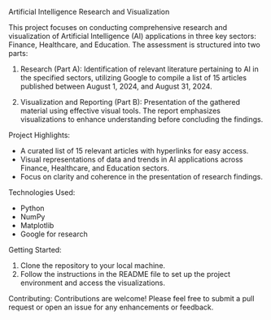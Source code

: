 Artificial Intelligence Research and Visualization

This project focuses on conducting comprehensive research and visualization of Artificial Intelligence (AI) applications in three key sectors: Finance, Healthcare, and Education. The assessment is structured into two parts:

1. Research (Part A): Identification of relevant literature pertaining to AI in the specified sectors, utilizing Google to compile a list of 15 articles published between August 1, 2024, and August 31, 2024. 

2. Visualization and Reporting (Part B): Presentation of the gathered material using effective visual tools. The report emphasizes visualizations to enhance understanding before concluding the findings.

Project Highlights:
- A curated list of 15 relevant articles with hyperlinks for easy access.
- Visual representations of data and trends in AI applications across Finance, Healthcare, and Education sectors.
- Focus on clarity and coherence in the presentation of research findings.

Technologies Used:
- Python
- NumPy
- Matplotlib
- Google for research

 Getting Started:
1. Clone the repository to your local machine.
2. Follow the instructions in the README file to set up the project environment and access the visualizations.

 Contributing:
Contributions are welcome! Please feel free to submit a pull request or open an issue for any enhancements or feedback.
